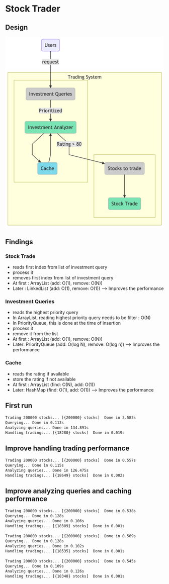 # Stock Trader

## Design
![Design](./architecture.png)

## Findings
### Stock Trade
- reads first index from list of investment query
- process it
- removes first index from list of investment query
- At first : ArrayList (add: O(1), remove: O(N))
- Later : LinkedList (add: O(1), remove: O(1)) --> Improves the performance

### Investment Queries
- reads the highest priority query
- In ArrayList, reading highest priority query needs to be filter : O(N)
- In PriorityQueue, this is done at the time of insertion
- process it
- remove it from the list
- At first : ArrayList (add: O(1), remove: O(N))
- Later: PriorityQueue (add: O(log N), remove: O(log n)) --> Improves the performance

### Cache
- reads the rating if available
- store the rating if not available
- At first : ArrayList (find: O(N), add: O(1))
- Later: HashMap (find: O(1), add: O(1)) --> Improves the performance


## First run
```
Trading 200000 stocks... [{200000} stocks]  Done in 3.583s
Querying... Done in 0.113s
Analyzing queries... Done in 134.891s
Handling tradings... [{18280} stocks]  Done in 0.019s
```

## Improve handling trading performance
```
Trading 200000 stocks... [{200000} stocks]  Done in 0.557s
Querying... Done in 0.115s
Analyzing queries... Done in 126.475s
Handling tradings... [{18649} stocks]  Done in 0.002s
```

## Improve analyzing queries and caching performance
```
Trading 200000 stocks... [{200000} stocks]  Done in 0.538s
Querying... Done in 0.128s
Analyzing queries... Done in 0.106s
Handling tradings... [{18309} stocks]  Done in 0.001s

Trading 200000 stocks... [{200000} stocks]  Done in 0.569s
Querying... Done in 0.128s
Analyzing queries... Done in 0.102s
Handling tradings... [{18535} stocks]  Done in 0.001s

Trading 200000 stocks... [{200000} stocks]  Done in 0.545s
Querying... Done in 0.109s
Analyzing queries... Done in 0.126s
Handling tradings... [{18348} stocks]  Done in 0.001s
```
